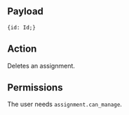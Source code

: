 ## Payload
```
{id: Id;}
```

## Action
Deletes an assignment.

## Permissions
The user needs `assignment.can_manage`.
